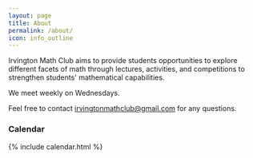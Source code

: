 ```yaml
---
layout: page
title: About
permalink: /about/
icon: info_outline
---
```


Irvington Math Club aims to provide students opportunities to explore different
facets of math through lectures, activities, and competitions to strengthen
students' mathematical capabilities.

We meet weekly on Wednesdays.

Feel free to contact irvingtonmathclub@gmail.com for any questions.

### Calendar

{% include calendar.html %}
